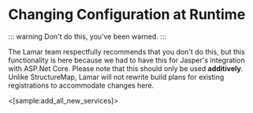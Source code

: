 # Changing Configuration at Runtime

::: warning
Don't do this, you've been warned.
:::

The Lamar team respectfully recommends that you don't do this, but this functionality is here because we had to have this for
Jasper's integration with ASP.Net Core. Please note that this should only be used **additively**. Unlike StructureMap, Lamar will not rewrite build
plans for existing registrations to accommodate changes here.

<[sample:add_all_new_services]>
